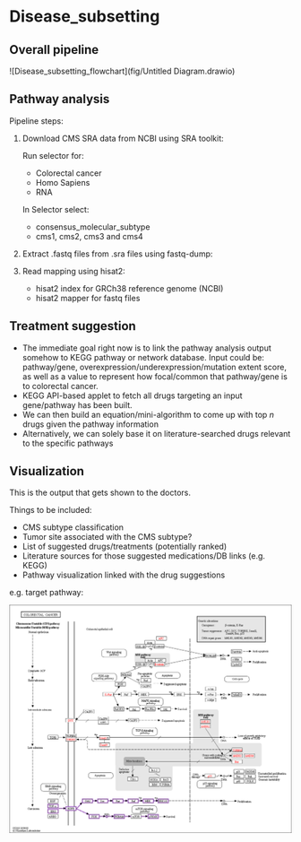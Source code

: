 # Disease_subsetting

## Overall pipeline
![Disease_subsetting_flowchart](fig/Untitled Diagram.drawio)

## Pathway analysis
Pipeline steps:
1. Download CMS SRA data from NCBI using SRA toolkit:

    Run selector for:
    - Colorectal cancer
    - Homo Sapiens
    - RNA

    In Selector select:
    - consensus_molecular_subtype
    - cms1, cms2, cms3 and cms4
2. Extract .fastq files from .sra files using fastq-dump:
3. Read mapping using hisat2:
   - hisat2 index for GRCh38 reference genome (NCBI)
   - hisat2 mapper for fastq files

## Treatment suggestion
* The immediate goal right now is to link the pathway analysis output somehow to KEGG pathway or network database. Input could be: pathway/gene, overexpression/underexpression/mutation extent score, as well as a value to represent how focal/common that pathway/gene is to colorectal cancer.
* KEGG API-based applet to fetch all drugs targeting an input gene/pathway has been built.
* We can then build an equation/mini-algorithm to come up with top *n* drugs given the pathway information
* Alternatively, we can solely base it on literature-searched drugs relevant to the specific pathways

## Visualization
This is the output that gets shown to the doctors.

Things to be included:
* CMS subtype classification
* Tumor site associated with the CMS subtype?
* List of suggested drugs/treatments (potentially ranked)
* Literature sources for those suggested medications/DB links (e.g. KEGG)
* Pathway visualization linked with the drug suggestions

e.g. target pathway:

![target_pathway_figure_example](fig/target_pathway_figure_example.png)
